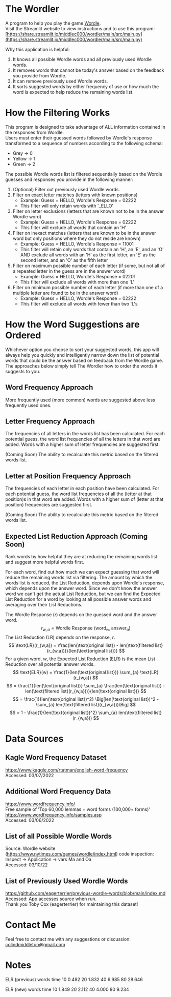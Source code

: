 # The Wordler
A program to help you play the game [Wordle](https://www.nytimes.com/games/wordle/index.html).  
Visit the Streamlit website to view instructions and to use this program:  
[https://share.streamlit.io/middlec000/wordler/main/src/main.py](https://share.streamlit.io/middlec000/wordler/main/src/main.py)  

Why this application is helpful:  
1. It knows all possible Wordle words and all previously used Wordle words.
2. It removes words that cannot be today's answer based on the feedback you provide from Wordle.
3. It can remove previously used Wordle words.
4. It sorts suggested words by either frequency of use or how much the word is expected to help reduce the remaining words list.

# How the Filtering Works
This program is designed to take advantage of ALL information contained in the responses from Wordle.  
Users must enter their guessed words followed by Wordle's response transformed to a sequence of numbers according to the following schema:
* Grey -> 0  
* Yellow -> 1  
* Green -> 2    

The possible Wordle words list is filtered sequentially based on the Wordle guesses and responses you provide in the following manner:  
1. (Optional) Filter out previously used Wordle words.
1. Filter on exact letter matches (letters with known positions)
   - Example: Guess = HELLO, Wordle's Response = 02222
   - This filter will only retain words with '_ELLO'
2. Filter on letter exclusions (letters that are known not to be in the answer Wordle word)
   - Example: Guess = HELLO, Wordle's Response = 02222
   - This filter will exclude all words that contain an 'H'
3. Filter on inexact matches (letters that are known to be in the answer word but only positions where they do not reside are known)
   - Example: Guess = HELLO, Wordle's Response = 11001
   - This filter will retain only words that contain an 'H', an 'E', and an 'O' AND exclude all words with an 'H' as the first letter, an 'E' as the second letter, and an 'O' as the fifth letter
4. Filter on maximum possible number of each letter (if some, but not all of a repeated letter in the guess are in the answer word)
   - Example: Guess = HELLO, Wordle's Response = 02201
   - This filter will exclude all words with more than one 'L'
5. Filter on minimum possible number of each letter (if more than one of a multiple letter are found to be in the answer word)
   - Example: Guess = HELLO, Wordle's Response = 02222
   - This filter will exclude all words with fewer than two 'L's

# How the Word Suggestions are Ordered
Whichever option you choose to sort your suggested words, this app will always help you quickly and intelligently narrow down the list of potential words that could be the answer based on feedback from the Wordle game. The approaches below simply tell The Wordler how to order the words it suggests to you.

## Word Frequency Approach
More frequently used (more common) words are suggested above less frequently used ones.

## Letter Frequency Approach
The frequencies of all letters in the words list has been calculated. For each potential guess, the word list frequencies of all the letters in that word are added. Words with a higher sum of letter frequencies are suggested first.  

(Coming Soon) The ability to recalculate this metric based on the filtered words list.

## Letter at Position Frequency Approach
The frequencies of each letter in each position have been calculated. For each potential guess, the word list frequencies of all the (letter at that position)s in that word are added. Words with a higher sum of (letter at that position) frequencies are suggested first.  

(Coming Soon) The ability to recalculate this metric based on the filtered words list.

## Expected List Reduction Approach (Coming Soon)
Rank words by how helpful they are at reducing the remaining words list and suggest more helpful words first.  

For each word, find out how much we can expect guessing that word will reduce the remaining words list via filtering. The amount by which the words list is reduced, the List Reduction, depends upon Wordle's response, which depends upon the answer word. Since we don't know the answer word we can't get the actual List Reduction, but we can find the Expected List Reduction for a word by looking at all possible answer words and averaging over their List Reductions.  

The Wordle Response ($r$) depends on the guessed word and the answer word.
$$
r_{w,a} = \text{Wordle Response (word}_{w}, \text{answer}_a)
$$
The List Reduction (LR) depends on the response, $r$.
$$
\text{LR}(r_{w,a}) = \frac{len(\text{original list}) - len(\text{filtered list}(r_{w,a}))}{len(\text{original list})}
$$
For a given word, $w$, the Expected List Reduction (ELR) is the mean List Reduction over all potential answer words.
$$
\text{ELR}(w) = \frac{1}{len(\text{original list})} \sum_{a} \text{LR}(r_{w,a})
$$
$$
= \frac{1}{len(\text{original list})} \sum_{a} \frac{len(\text{original list}) - len(\text{filtered list}(r_{w,a}))}{len(\text{original list})}
$$
$$
= \frac{1}{len(\text{original list})^2} \Big[len(\text{original list})^2 - \sum_{a} len(\text{filtered list}(r_{w,a}))\Big]
$$
$$
= 1 - \frac{1}{len(\text{original list})^2} \sum_{a} len(\text{filtered list}(r_{w,a}))
$$

# Data Sources
## Kagle Word Frequency Dataset
https://www.kaggle.com/rtatman/english-word-frequency  
Accessed: 03/07/2022  
## Additional Word Frequency Data
https://www.wordfrequency.info/  
Free sample of 'Top 60,000 lemmas + word forms (100,000+ forms)'  
https://www.wordfrequency.info/samples.asp  
Accessed: 03/06/2022  
## List of all Possible Wordle Words
Source: Wordle website (https://www.nytimes.com/games/wordle/index.html) code inspection:  
Inspect -> Application -> vars Ma and Oa  
Accessed: 03/10/22  
## List of Previously Used Wordle Words
https://github.com/eagerterrier/previous-wordle-words/blob/main/index.md  
Accessed: App accesses source when run.  
Thank you Toby Cox (eagerterrier) for maintaining this dataset!  

# Contact Me
Feel free to contact me with any suggestions or discussion:  
colindmiddleton@gmail.com

# Notes
ELR (previous)
words    time
10       0.482
20       1.832
40       6.985
80       28.646

ELR (new)
words    time
10       1.849
20       2.112
40       4.000
80       9.234